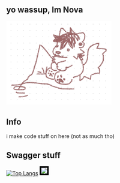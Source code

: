 ## yo wassup, Im Nova 

<img src="https://github.com/isknova/isknova/blob/main/71837398_nDMtGr1y3K9LEEO.jpg" style="width: 20em; max-width: 100%;">

## Info
i make code stuff on here (not as much tho)




## Swagger stuff
[![Top Langs](https://github-readme-stats.vercel.app/api/top-langs/?username=isknova&theme=dark)](https://github.com/anuraghazra/github-readme-stats)
<a href="https://discord.com/users/1151667489873350706"><img style="border: 4px solid #000;" src="https://lanyard.cnrad.dev/api/1151667489873350706" /></a>
